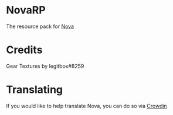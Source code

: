 # NovaRP
The resource pack for [Nova](https://github.com/xenondevs/Nova)

# Credits
Gear Textures by legitbox#8259

# Translating

If you would like to help translate Nova, you can do so via [Crowdin](https://crowdin.com/project/novaplugin/)
